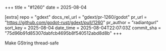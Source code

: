+++
title = "#1260"
date = 2025-08-04

[extra]
repo = "gdext"
docs_rel_url = "gdext/pr-1260/godot"
pr_url = "https://github.com/godot-rust/gdext/pull/1260"
pr_author = "radiantgurl"
sort_key = 2025-08-04
date_time = 2025-08-04T22:07:03Z
commit_sha = "75d96b91d85307dabfcb4695b8f540512abd8d8b"
+++

Make GString thread-safe
